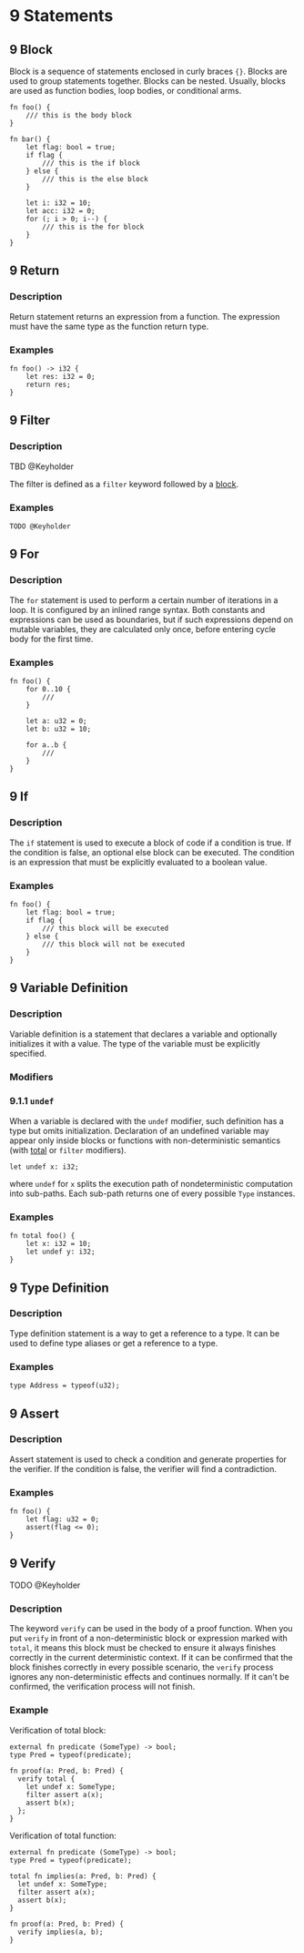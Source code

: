 # 9 Statements

## 9 Block

Block is a sequence of statements enclosed in curly braces `{}`. Blocks are used to group statements together. Blocks can be nested. Usually, blocks are used as function bodies, loop bodies, or conditional arms.

```inference
fn foo() {
    /// this is the body block
}

fn bar() {
    let flag: bool = true;
    if flag {
        /// this is the if block
    } else {
        /// this is the else block
    }

    let i: i32 = 10;
    let acc: i32 = 0;
    for (; i > 0; i--) {
        /// this is the for block
    }
}
```

## 9 Return

### Description

Return statement returns an expression from a function. The expression must have the same type as the function return type.

### Examples

```inference
fn foo() -> i32 {
    let res: i32 = 0;
    return res;
}
```

## 9 Filter

### Description

TBD @Keyholder

The filter is defined as a `filter` keyword followed by a [block](#9-block).

### Examples

```inference
TODO @Keyholder
```

## 9 For

### Description

The `for` statement is used to perform a certain number of iterations in a loop. It is configured by an inlined range syntax. Both constants and expressions can be used as boundaries, but if such expressions depend on mutable variables, they are calculated only once, before entering cycle body for the first time.

### Examples

```inference
fn foo() {
    for 0..10 {
        ///
    }

    let a: u32 = 0;
    let b: u32 = 10;

    for a..b {
        ///
    }
}
```

## 9 If

### Description

The `if` statement is used to execute a block of code if a condition is true. If the condition is false, an optional else block can be executed. The condition is an expression that must be explicitly evaluated to a boolean value.

### Examples

```inference
fn foo() {
    let flag: bool = true;
    if flag {
        /// this block will be executed
    } else {
        /// this block will not be executed
    }
}
```

## 9 Variable Definition

### Description

Variable definition is a statement that declares a variable and optionally initializes it with a value. The type of the variable must be explicitly specified.

### Modifiers

### 9.1.1 `undef`

When a variable is declared with the `undef` modifier, such definition has a type but omits initialization. Declaration of an undefined variable may appear only inside blocks or functions with non-deterministic semantics (with [total](./functions.md#1111-total-keyword) or `filter` modifiers).

```
let undef x: i32;
```
where `undef` for `x` splits the execution path of nondeterministic computation into sub-paths. Each sub-path returns one of every possible `Type` instances.

### Examples

```inference
fn total foo() {
    let x: i32 = 10;
    let undef y: i32;
}
```

## 9 Type Definition

### Description

Type definition statement is a way to get a reference to a type. It can be used to define type aliases or get a reference to a type.

### Examples

```inference
type Address = typeof(u32);
```

## 9 Assert

### Description

Assert statement is used to check a condition and generate properties for the verifier. If the condition is false, the verifier will find a contradiction.

### Examples

```inference
fn foo() {
    let flag: u32 = 0;
    assert(flag <= 0);
}
```

## 9 Verify

TODO @Keyholder

### Description

The keyword `verify` can be used in the body of a proof function. When you put `verify` in front of a non-deterministic block or expression marked with `total`, it means this block must be checked to ensure it always finishes correctly in the current deterministic context. If it can be confirmed that the block finishes correctly in every possible scenario, the `verify` process ignores any non-deterministic effects and continues normally. If it can't be confirmed, the verification process will not finish.

### Example

Verification of total block:

```
external fn predicate (SomeType) -> bool;
type Pred = typeof(predicate);

fn proof(a: Pred, b: Pred) {
  verify total {
    let undef x: SomeType;
    filter assert a(x);
    assert b(x);
  };
}
```

Verification of total function:

```
external fn predicate (SomeType) -> bool;
type Pred = typeof(predicate);

total fn implies(a: Pred, b: Pred) {
  let undef x: SomeType;
  filter assert a(x);
  assert b(x);
}

fn proof(a: Pred, b: Pred) {
  verify implies(a, b);
}
```
